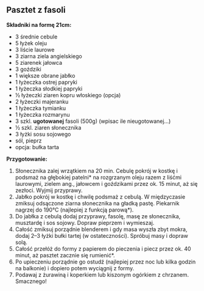 ## Pasztet z fasoli ##

**Składniki na formę 21cm:**

- 3 średnie cebule
- 5 łyżek oleju
- 3 liście laurowe
- 3 ziarna ziela angielskiego
- 5 ziarenek jałowca
- 3 goździki
- 1 większe obrane jabłko
- 1 łyżeczka ostrej papryki
- 1 łyżeczka słodkiej papryki
- ½ łyżeczki ziaren kopru włoskiego (opcja)
- 2 łyżeczki majeranku
- 1 łyżeczka tymianku
- 1 łyżeczka rozmarynu
- 3 szkl. **ugotowanej** fasoli (500g) (wpisac ile nieugotowanej...)
- ½ szkl. ziaren słonecznika
- 3 łyżki sosu sojowego
- sól, pieprz
- opcja: bułka tarta

**Przygotowanie:**

1. Słonecznika zalej wrzątkiem na 20 min. Cebulę pokrój w kostkę i podsmaż na głębokiej patelni* na rozgrzanym oleju razem z liśćmi laurowymi, zielem ang., jałowcem i goździkami przez ok. 15 minut, aż się zezłoci. Wyjmij przyprawy.
2. Jabłko pokrój w kostkę i chwilę podsmaż z cebulą. W międzyczasie zmiksuj odsączone ziarna słonecznika na gładką pastę. Piekarnik nagrzej do 190°C (najlepiej z funkcją parową*).
3. Do jabłka z cebulą dodaj przyprawy, fasolę, masę ze słonecznika, musztardę i sos sojowy. Dopraw pieprzem i wymieszaj.
4. Całość zmiksuj porządnie blenderem i gdy masa wyszła zbyt mokra, dodaj 2–3 łyżki bułki tartej (w ostateczności). Spróbuj masy i dopraw solą.
5. Całość przełóż do formy z papierem do pieczenia i piecz przez ok. 40 minut, aż pasztet zacznie się rumienić*.
6. Po upieczeniu porządnie go ostudź (najlepiej przez noc lub kilka godzin na balkonie) i dopiero potem wyciągnij z formy.
7. Podawaj z żurawiną i koperkiem lub kiszonym ogórkiem z chrzanem. Smacznego!


<div style="page-break-after: always;"></div>
